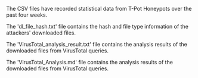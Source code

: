 The  CSV files have recorded statistical data from T-Pot Honeypots over the past four weeks.

The 'dl_file_hash.txt' file contains the hash and file type information of the attackers' downloaded files.

The 'VirusTotal_analysis_result.txt' file contains the analysis results of the downloaded files from VirusTotal queries.

The 'VirusTotal_Analysis.md' file contains the analysis results of the downloaded files from VirusTotal queries.

